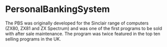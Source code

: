 # PersonalBankingSystem
The PBS was originally developed for the Sinclair range of computers (ZX80, ZX81 and ZX Spectrum) and was one of the first programs to be sold with after sale maintenance. The program was twice featured in the top ten selling programs in the UK.
